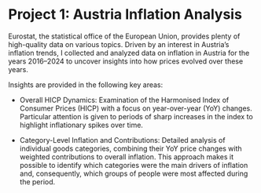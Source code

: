 
# Project 1: Austria Inflation Analysis

Eurostat, the statistical office of the European Union, provides plenty of high-quality data on various topics. 
Driven by an interest in Austria’s inflation trends, I collected and analyzed data on inflation in Austria for the years 2016–2024 to uncover insights into how prices
evolved over these years.

Insights are provided in the following key areas:

- Overall HICP Dynamics: Examination of the Harmonised Index of Consumer Prices (HICP) with a focus on year-over-year (YoY) changes. 
Particular attention is given to periods of sharp increases in the index to highlight inflationary spikes over time.

- Category-Level Inflation and Contributions: Detailed analysis of individual goods categories, combining their YoY price changes with weighted contributions to overall inflation. 
This approach makes it possible to identify which categories were the main drivers of inflation and, consequently, which groups of people were most affected during the period.
